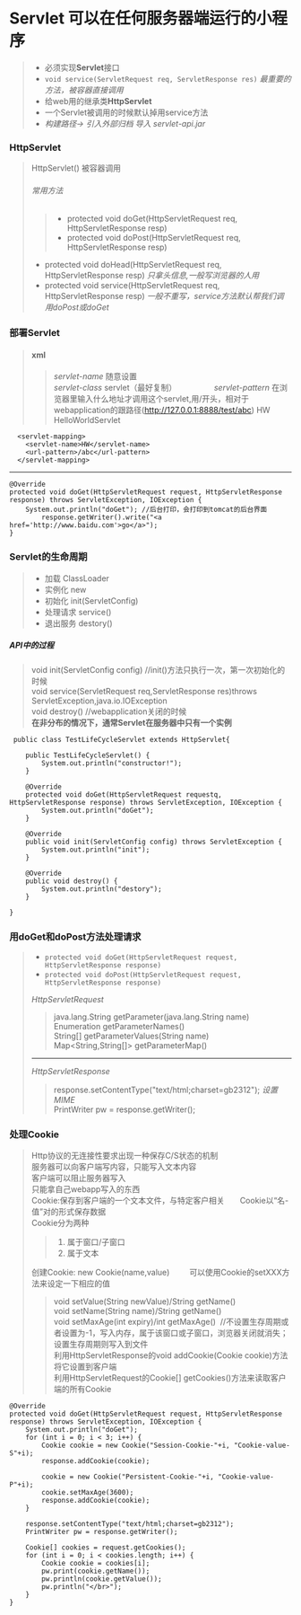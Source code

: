 # Servlet  可以在任何服务器端运行的小程序
> - 必须实现**Servlet**接口
> - `void service(ServletRequest req, ServletResponse res)` *最重要的方法，被容器直接调用*
> - 给web用的继承类**HttpServlet**
> - 一个Servlet被调用的时候默认掉用service方法
> - *构建路径-> 引入外部归档 导入 servlet-api.jar*

### HttpServlet
> HttpServlet() 被容器调用
> ###### 常用方法
>> - protected void doGet(HttpServletRequest req, HttpServletResponse resp)
>> - protected void doPost(HttpServletRequest req, HttpServletResponse resp)       
>             
> - protected void doHead(HttpServletRequest req, HttpServletResponse resp) *只拿头信息,一般写浏览器的人用*      
> - protected void service(HttpServletRequest req, HttpServletResponse resp) *一般不重写，service方法默认帮我们调用doPost或doGet*


### 部署Servlet
> #### xml
>> *servlet-name* 随意设置            
>> *servlet-class* servlet（最好复制）                 
>> *servlet-pattern* 在浏览器里输入什么地址才调用这个servlet,用/开头，相对于webapplication的跟路径(http://127.0.0.1:8888/test/abc)
      <servlet>
        <servlet-name>HW</servlet-name>
        <servlet-class>HelloWorldServlet</servlet-class>
      </servlet>

      <servlet-mapping>
        <servlet-name>HW</servlet-name>
        <url-pattern>/abc</url-pattern>
      </servlet-mapping>
****
	@Override
	protected void doGet(HttpServletRequest request, HttpServletResponse response) throws ServletException, IOException {
		System.out.println("doGet"); //后台打印，会打印到tomcat的后台界面
            response.getWriter().write("<a href='http://www.baidu.com'>go</a>");
	}
      
 ### Servlet的生命周期
 > - 加载	ClassLoader
 > - 实例化 new
 > - 初始化 init(ServletConfig)
 > - 处理请求 service()
 > - 退出服务 destory()
 ##### API中的过程
 > void init(ServletConfig config) //init()方法只执行一次，第一次初始化的时候                 
 > void service(ServletRequest req,ServletResponse res)throws ServletException,java.io.IOException                  
 > void destroy() //webapplication关闭的时候                    
 > **在非分布的情况下，通常Servlet在服务器中只有一个实例**     

	 public class TestLifeCycleServlet extends HttpServlet{

		public TestLifeCycleServlet() {
			System.out.println("constructor!");
		}

		@Override
		protected void doGet(HttpServletRequest requestq, HttpServletResponse response) throws ServletException, IOException {
			System.out.println("doGet");
		}

		@Override
		public void init(ServletConfig config) throws ServletException {
			System.out.println("init");
		}

		@Override
		public void destroy() {
			System.out.println("destory");
		}

	}

### 用doGet和doPost方法处理请求
> - `protected void doGet(HttpServletRequest request, HttpServletResponse response)`
> - `protected void doPost(HttpServletRequest request, HttpServletResponse response)`                
> 
> *HttpServletRequest*
>> java.lang.String getParameter(java.lang.String name)              
>> Enumeration<String> getParameterNames()            
>> String[] getParameterValues(String name)            
>> Map<String,String[]> getParameterMap()                  
> ****
> *HttpServletResponse*                
>> response.setContentType("text/html;charset=gb2312");  *设置MIME*                    
>> PrintWriter pw = response.getWriter();           

### 处理Cookie
> Http协议的无连接性要求出现一种保存C/S状态的机制                
> 服务器可以向客户端写内容，只能写入文本内容            
> 客户端可以阻止服务器写入            
> 只能拿自己webapp写入的东西            
> Cookie:保存到客户端的一个文本文件，与特定客户相关       
> Cookie以“名-值”对的形式保存数据         
> Cookie分为两种           
>> 1. 属于窗口/子窗口          
>> 2. 属于文本              
>
> 创建Cookie: new Cookie(name,value)                                                                               
> 可以使用Cookie的setXXX方法来设定一下相应的值                     	              
>> void	setValue(String newValue)/String getName()            
>> void	setName(String name)/String getName()            
>> void	setMaxAge(int expiry)/int getMaxAge()  //不设置生存周期或者设置为-1，写入内存，属于该窗口或子窗口，浏览器关闭就消失；设置生存周期则写入到文件               
>> 利用HttpServletResponse的void addCookie(Cookie cookie)方法将它设置到客户端                             
>> 利用HttpServletRequest的Cookie\[\] getCookies()方法来读取客户端的所有Cookie    


	@Override
	protected void doGet(HttpServletRequest request, HttpServletResponse response) throws ServletException, IOException {
		System.out.println("doGet");
		for (int i = 0; i < 3; i++) {
			Cookie cookie = new Cookie("Session-Cookie-"+i, "Cookie-value-S"+i);
			response.addCookie(cookie);
			
			cookie = new Cookie("Persistent-Cookie-"+i, "Cookie-value-P"+i);
			cookie.setMaxAge(3600);
			response.addCookie(cookie);
		}
		
		response.setContentType("text/html;charset=gb2312");
		PrintWriter pw = response.getWriter();
		
		Cookie[] cookies = request.getCookies();
		for (int i = 0; i < cookies.length; i++) {
			Cookie cookie = cookies[i];
			pw.print(cookie.getName());
			pw.println(cookie.getValue());
			pw.println("</br>");
		}
	}
